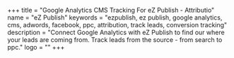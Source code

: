 +++
title = "Google Analytics CMS Tracking For eZ Publish - Attributio"
name = "eZ Publish"
keywords = "ezpublish, ez publish, google analytics, cms, adwords, facebook, ppc, attribution, track leads, conversion tracking"
description = "Connect Google Analytics with eZ Publish to find our where your leads are coming from. Track leads from the source - from search to ppc."
logo = ""
+++
